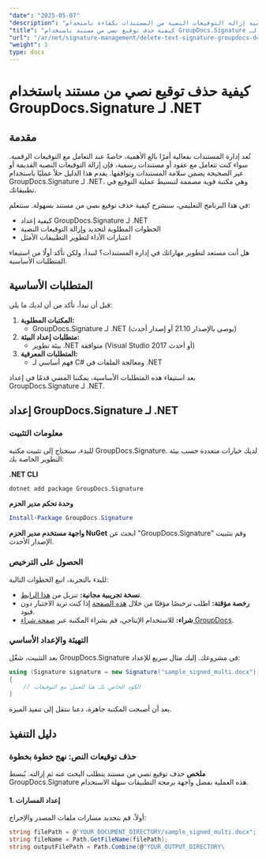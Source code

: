 ```yaml
---
"date": "2025-05-07"
"description": "تعرّف على كيفية إزالة التوقيعات النصية من المستندات بكفاءة باستخدام GroupDocs.Signature لـ .NET. حسّن إدارة مستنداتك بهذا الدليل السهل."
"title": "كيفية حذف توقيع نصي من مستند باستخدام GroupDocs.Signature لـ .NET"
"url": "/ar/net/signature-management/delete-text-signature-groupdocs-dotnet/"
"weight": 1
type: docs
---
```

# كيفية حذف توقيع نصي من مستند باستخدام GroupDocs.Signature لـ .NET

## مقدمة

تُعد إدارة المستندات بفعالية أمرًا بالغ الأهمية، خاصةً عند التعامل مع التوقيعات الرقمية. سواء كنت تتعامل مع عقود أو مستندات رسمية، فإن إزالة التوقيعات النصية القديمة أو غير الصحيحة يضمن سلامة المستندات وتوافقها. يقدم هذا الدليل حلاً عمليًا باستخدام GroupDocs.Signature لـ .NET، وهي مكتبة قوية مصممة لتبسيط عملية التوقيع في تطبيقاتك.

في هذا البرنامج التعليمي، سنشرح كيفية حذف توقيع نصي من مستند بسهولة. ستتعلم:
- كيفية إعداد GroupDocs.Signature لـ .NET
- الخطوات المطلوبة لتحديد وإزالة التوقيعات النصية
- اعتبارات الأداء لتطوير التطبيقات الأمثل

هل أنت مستعد لتطوير مهاراتك في إدارة المستندات؟ لنبدأ، ولكن تأكد أولًا من استيفاء المتطلبات الأساسية.

## المتطلبات الأساسية

قبل أن نبدأ، تأكد من أن لديك ما يلي:
1. **المكتبات المطلوبة:**
   - GroupDocs.Signature لـ .NET (يوصى بالإصدار 21.10 أو إصدار أحدث)
2. **متطلبات إعداد البيئة:**
   - بيئة تطوير .NET متوافقة (Visual Studio 2017 أو أحدث)
3. **المتطلبات المعرفية:**
   - فهم أساسي لـ C# ومعالجة الملفات في .NET

بعد استيفاء هذه المتطلبات الأساسية، يمكننا المضي قدمًا في إعداد GroupDocs.Signature لـ .NET.

## إعداد GroupDocs.Signature لـ .NET

### معلومات التثبيت

للبدء، ستحتاج إلى تثبيت مكتبة GroupDocs.Signature. لديك خيارات متعددة حسب بيئة التطوير الخاصة بك:

**.NET CLI**
```bash
dotnet add package GroupDocs.Signature
```

**وحدة تحكم مدير الحزم**
```powershell
Install-Package GroupDocs.Signature
```

**واجهة مستخدم مدير الحزم NuGet**
ابحث عن "GroupDocs.Signature" وقم بتثبيت الإصدار الأحدث.

### الحصول على الترخيص

للبدء بالتجربة، اتبع الخطوات التالية:
- **نسخة تجريبية مجانية:** تنزيل من [هذا الرابط](https://releases.groupdocs.com/signature/net/).
- **رخصة مؤقتة:** اطلب ترخيصًا مؤقتًا من خلال [هذه الصفحة](https://purchase.groupdocs.com/temporary-license/) إذا كنت تريد الاختبار دون قيود.
- **شراء:** للاستخدام الإنتاجي، قم بشراء المكتبة عبر [صفحة شراء GroupDocs](https://purchase.groupdocs.com/buy).

### التهيئة والإعداد الأساسي

بعد التثبيت، شغّل GroupDocs.Signature في مشروعك. إليك مثال سريع للإعداد:

```csharp
using (Signature signature = new Signature("sample_signed_multi.docx"))
{
    // الكود الخاص بك هنا للعمل مع التوقيعات
}
```

بعد أن أصبحت المكتبة جاهزة، دعنا ننتقل إلى تنفيذ الميزة.

## دليل التنفيذ

### حذف توقيعات النص: نهج خطوة بخطوة

**ملخص**
حذف توقيع نصي من مستند يتطلب البحث عنه ثم إزالته. يُبسط GroupDocs.Signature هذه العملية بفضل واجهة برمجة التطبيقات سهلة الاستخدام.

#### 1. إعداد المسارات
أولاً، قم بتحديد مسارات ملفات المصدر والإخراج:

```csharp
string filePath = @"YOUR_DOCUMENT_DIRECTORY/sample_signed_multi.docx"; // التحديث باستخدام مسار الملف الفعلي
string fileName = Path.GetFileName(filePath);
string outputFilePath = Path.Combine(@"YOUR_OUTPUT_DIRECTORY\